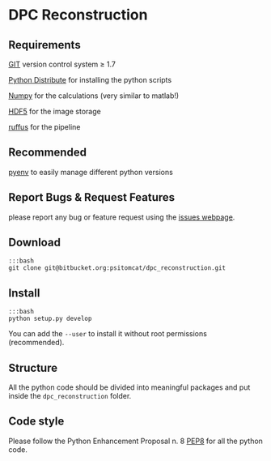 # DPC Reconstruction

## Requirements

[GIT](http://git-scm.com/ "GIT homepage") version control system ≥ 1.7

[Python Distribute](http://pythonhosted.org/distribute/index.html) for
installing the python scripts

[Numpy](http://www.numpy.org/) for the calculations (very similar to
matlab!)

[HDF5](http://www.hdfgroup.org/HDF5/) for the image storage

[ruffus](http://www.ruffus.org.uk) for the pipeline


## Recommended

[pyenv](https://github.com/yyuu/pyenv) to easily manage different python
versions


## Report Bugs & Request Features

please report any bug or feature request using the [issues webpage](https://bitbucket.org/psitomcat/dpc_reconstruction/issues?status=new&status=open).


## Download

    :::bash
    git clone git@bitbucket.org:psitomcat/dpc_reconstruction.git


## Install

    :::bash
    python setup.py develop

You can add the `--user` to install it without root permissions (recommended).
    

## Structure

All the python code should be divided into meaningful packages and put
inside the `dpc_reconstruction` folder.


## Code style

Please follow the Python Enhancement Proposal n. 8
[PEP8](http://www.python.org/dev/peps/pep-0008/) for all the python code.
